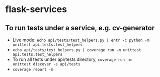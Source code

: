 # flask-services

## To run tests under a service, e.g. cv-generator

- Live mode: <code>echo api/tests/test_helpers.py | entr -c python -m unittest api.tests.test_helpers</code>
- <code>echo api/tests/test_helpers.py | coverage run -m unittest api.tests.test_helpers</code>
- To run all tests under api/tests directory, <code>coverage run -m unittest discover -s api/tests</code>
- <code>coverage report -m</code>
